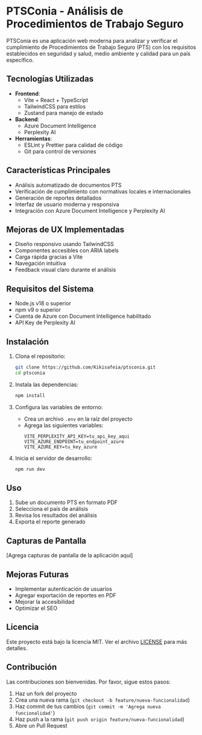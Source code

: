 # PTSConia - Análisis de Procedimientos de Trabajo Seguro

PTSConia es una aplicación web moderna para analizar y verificar el cumplimiento de Procedimientos de Trabajo Seguro (PTS) con los requisitos establecidos en seguridad y salud, medio ambiente y calidad para un país específico.

## Tecnologías Utilizadas
- **Frontend**: 
  - Vite + React + TypeScript
  - TailwindCSS para estilos
  - Zustand para manejo de estado
- **Backend**:
  - Azure Document Intelligence
  - Perplexity AI
- **Herramientas**:
  - ESLint y Prettier para calidad de código
  - Git para control de versiones

## Características Principales
- Análisis automatizado de documentos PTS
- Verificación de cumplimiento con normativas locales e internacionales
- Generación de reportes detallados
- Interfaz de usuario moderna y responsiva
- Integración con Azure Document Intelligence y Perplexity AI

## Mejoras de UX Implementadas
- Diseño responsivo usando TailwindCSS
- Componentes accesibles con ARIA labels
- Carga rápida gracias a Vite
- Navegación intuitiva
- Feedback visual claro durante el análisis

## Requisitos del Sistema
- Node.js v18 o superior
- npm v9 o superior
- Cuenta de Azure con Document Intelligence habilitado
- API Key de Perplexity AI

## Instalación

1. Clona el repositorio:
   ```bash
   git clone https://github.com/Kikisafeia/ptsconia.git
   cd ptsconia
   ```

2. Instala las dependencias:
   ```bash
   npm install
   ```

3. Configura las variables de entorno:
   - Crea un archivo `.env` en la raíz del proyecto
   - Agrega las siguientes variables:
     ```
     VITE_PERPLEXITY_API_KEY=tu_api_key_aqui
     VITE_AZURE_ENDPOINT=tu_endpoint_azure
     VITE_AZURE_KEY=tu_key_azure
     ```

4. Inicia el servidor de desarrollo:
   ```bash
   npm run dev
   ```

## Uso

1. Sube un documento PTS en formato PDF
2. Selecciona el país de análisis
3. Revisa los resultados del análisis
4. Exporta el reporte generado

## Capturas de Pantalla

[Agrega capturas de pantalla de la aplicación aquí]

## Mejoras Futuras
- Implementar autenticación de usuarios
- Agregar exportación de reportes en PDF
- Mejorar la accesibilidad
- Optimizar el SEO

## Licencia

Este proyecto está bajo la licencia MIT. Ver el archivo [LICENSE](LICENSE) para más detalles.

## Contribución

Las contribuciones son bienvenidas. Por favor, sigue estos pasos:
1. Haz un fork del proyecto
2. Crea una nueva rama (`git checkout -b feature/nueva-funcionalidad`)
3. Haz commit de tus cambios (`git commit -m 'Agrega nueva funcionalidad'`)
4. Haz push a la rama (`git push origin feature/nueva-funcionalidad`)
5. Abre un Pull Request
